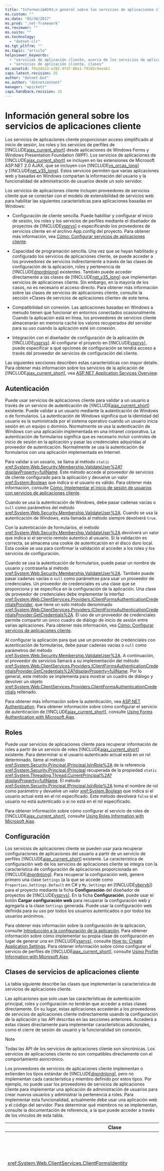 ```yaml
---
title: "Informaci&#243;n general sobre los servicios de aplicaciones cliente | Microsoft Docs"
ms.custom: ""
ms.date: "03/30/2017"
ms.prod: ".net-framework"
ms.reviewer: ""
ms.suite: ""
ms.technology: 
  - "dotnet-clr"
ms.tgt_pltfrm: ""
ms.topic: "article"
helpviewer_keywords: 
  - "servicios de aplicación cliente, acerca de los servicios de aplicación cliente"
  - "servicios de aplicación cliente, clases"
ms.assetid: f0a2da13-e282-4fd7-88a1-f9102c9aeab1
caps.latest.revision: 25
author: "dotnet-bot"
ms.author: "dotnetcontent"
manager: "wpickett"
caps.handback.revision: 25
---
```

# Informaci&#243;n general sobre los servicios de aplicaciones cliente
Los servicios de aplicaciones cliente proporcionan acceso simplificado al inicio de sesión, los roles y los servicios de perfiles de [!INCLUDE[ajax_current_short](../../../includes/ajax-current-short-md.md)] desde aplicaciones de Windows Forms y Windows Presentation Foundation \(WPF\).  Los servicios de aplicaciones de [!INCLUDE[ajax_current_short](../../../includes/ajax-current-short-md.md)] se incluyen en las extensiones de Microsoft ASP.NET 2.0 AJAX, que se incluyen con [!INCLUDE[vs_orcas_long](../../../includes/vs-orcas-long-md.md)] y [!INCLUDE[net_v35_long](../../../includes/net-v35-long-md.md)].  Estos servicios permiten que varias aplicaciones web y basadas en Windows compartan la información del usuario y la funcionalidad de administración de usuarios desde un solo servidor.  
  
 Los servicios de aplicaciones cliente incluyen proveedores de servicios cliente que se conectan con el modelo de extensibilidad de servicios web para habilitar las siguientes características para aplicaciones basadas en Windows:  
  
-   Configuración de cliente sencilla.  Puede habilitar y configurar el inicio de sesión, los roles y los servicios de perfiles mediante el diseñador de proyectos de [!INCLUDE[vsprvs](../../../includes/vsprvs-md.md)] o especificando los proveedores de servicios cliente en el archivo App.config del proyecto.  Para obtener más información, vea [Cómo: Configurar servicios de aplicaciones cliente](../../../docs/framework/common-client-technologies/how-to-configure-client-application-services.md).  
  
-   Capacidad de programación sencilla.  Una vez que se hayan habilitado y configurado los servicios de aplicaciones cliente, se puede acceder a los proveedores de servicios indirectamente a través de las clases de configuración de la aplicación, roles y pertenencia de [!INCLUDE[dnprdnlong](../../../includes/dnprdnlong-md.md)] existentes.  También puede acceder directamente a las clases de [!INCLUDE[net_v35_long](../../../includes/net-v35-long-md.md)] que implementan servicios de aplicaciones cliente.  Sin embargo, en la mayoría de los casos, no es necesario el acceso directo. Para obtener más información sobre las clases de servicios de aplicaciones cliente, consulte la sección «Clases de servicios de aplicaciones cliente» de este tema.  
  
-   Compatibilidad sin conexión.  Las aplicaciones basadas en Windows a menudo tienen que funcionar en entornos conectados ocasionalmente.  Cuando la aplicación está en línea, los proveedores de servicios cliente almacenarán en memoria caché los valores recuperados del servidor para su uso cuando la aplicación esté sin conexión.  
  
-   Integración con el diseñador de configuración de la aplicación de [!INCLUDE[vsprvs](../../../includes/vsprvs-md.md)].  Al configurar el proyecto en [!INCLUDE[vsprvs](../../../includes/vsprvs-md.md)], puede especificar a qué opciones de configuración se tendrá acceso a través del proveedor de servicios de configuración del cliente.  
  
 Las siguientes secciones describen estas características con mayor detalle.  Para obtener más información sobre los servicios de la aplicación de [!INCLUDE[ajax_current_short](../../../includes/ajax-current-short-md.md)], vea [ASP.NET Application Services Overview](../Topic/ASP.NET%20Application%20Services%20Overview.md).  
  
## Autenticación  
 Puede usar servicios de aplicaciones cliente para validar a un usuario a través de un servicio de autenticación de [!INCLUDE[ajax_current_short](../../../includes/ajax-current-short-md.md)] existente.  Puede validar a un usuario mediante la autenticación de Windows o de formularios.  La autenticación de Windows significa que la identidad del usuario es la suministrada por el sistema operativo cuando un usuario inicia sesión en un equipo o dominio.  Normalmente se usa la autenticación de Windows con una aplicación implementada en una intranet corporativa.  La autenticación de formularios significa que es necesario incluir controles de inicio de sesión en la aplicación y pasar las credenciales adquiridas al proveedor de autenticación.  Normalmente se usa la autenticación de formularios con una aplicación implementada en Internet.  
  
 Para validar a un usuario, se llama al método `static` <xref:System.Web.Security.Membership.ValidateUser%2A?displayProperty=fullName>.  Este método accede al proveedor de servicios de cliente configurado para la aplicación y devuelve un valor <xref:System.Boolean> que indica si el usuario es válido.  Para obtener más información, consulte [Cómo: Implementar el inicio de sesión de usuarios con servicios de aplicaciones cliente](../../../docs/framework/common-client-technologies/how-to-implement-user-login-with-client-application-services.md).  
  
 Cuando se usa la autenticación de Windows, debe pasar cadenas vacías o `null` como parámetros del método <xref:System.Web.Security.Membership.ValidateUser%2A>.  Cuando se usa la autenticación de Windows, esta llamada al método siempre devolverá `true`.  
  
 Con la autenticación de formularios, el método <xref:System.Web.Security.Membership.ValidateUser%2A> devolverá un valor que indica si el servicio remoto autenticó al usuario.  Si la validación es correcta, se almacena una cookie de autenticación en el disco duro local.  Esta cookie se usa para confirmar la validación al acceder a los roles y los servicios de configuración.  
  
 Cuando se usa la autenticación de formularios, puede pasar un nombre de usuario y contraseña al método <xref:System.Web.Security.Membership.ValidateUser%2A>.  También puede pasar cadenas vacías o `null` como parámetros para usar un proveedor de credenciales.  Un proveedor de credenciales es una clase que se proporciona y se especifica en la configuración de la aplicación.  Una clase de proveedor de credenciales debe implementar la interfaz <xref:System.Web.ClientServices.Providers.IClientFormsAuthenticationCredentialsProvider>, que tiene un solo método denominado <xref:System.Web.ClientServices.Providers.IClientFormsAuthenticationCredentialsProvider.GetCredentials%2A>.  El uso de un proveedor de credenciales permite compartir un único cuadro de diálogo de inicio de sesión entre varias aplicaciones.  Para obtener más información, vea [Cómo: Configurar servicios de aplicaciones cliente](../../../docs/framework/common-client-technologies/how-to-configure-client-application-services.md).  
  
 Al configurar la aplicación para que use un proveedor de credenciales con autenticación de formularios, debe pasar cadenas vacías o `null` como parámetros del método <xref:System.Web.Security.Membership.ValidateUser%2A>.  A continuación, el proveedor de servicios llamará a su implementación del método <xref:System.Web.ClientServices.Providers.IClientFormsAuthenticationCredentialsProvider.GetCredentials%2A?displayProperty=fullName>.  Por lo general, este método se implementa para mostrar un cuadro de diálogo y devolver un objeto <xref:System.Web.ClientServices.Providers.ClientFormsAuthenticationCredentials> rellenado.  
  
 Para obtener más información sobre la autenticación, vea [ASP.NET Authentication](../Topic/ASP.NET%20Authentication.md).  Para obtener información sobre cómo configurar el servicio de autenticación de [!INCLUDE[ajax_current_short](../../../includes/ajax-current-short-md.md)], consulte [Using Forms Authentication with Microsoft Ajax](../Topic/Using%20Forms%20Authentication%20with%20Microsoft%20Ajax.md).  
  
## Roles  
 Puede usar servicios de aplicaciones cliente para recuperar información de roles a partir de un servicio de roles [!INCLUDE[ajax_current_short](../../../includes/ajax-current-short-md.md)] existente.  Para determinar si el usuario autenticado actual está en un rol determinado, llame al método <xref:System.Security.Principal.IPrincipal.IsInRole%2A> de la referencia <xref:System.Security.Principal.IPrincipal> recuperada de la propiedad `static` <xref:System.Threading.Thread.CurrentPrincipal%2A?displayProperty=fullName>.  El método <xref:System.Security.Principal.IPrincipal.IsInRole%2A> toma el nombre de rol como parámetro y devuelve un valor <xref:System.Boolean> que indica si el usuario actual está en el rol especificado.  Este método devolverá `false` si el usuario no está autenticado o si no está en el rol especificado.  
  
 Para obtener información sobre cómo configurar el servicio de roles de [!INCLUDE[ajax_current_short](../../../includes/ajax-current-short-md.md)], consulte [Using Roles Information with Microsoft Ajax](../Topic/Using%20Roles%20Information%20with%20Microsoft%20Ajax.md).  
  
## Configuración  
 Los servicios de aplicaciones cliente se pueden usar para recuperar configuraciones de aplicaciones del usuario a partir de un servicio de perfiles [!INCLUDE[ajax_current_short](../../../includes/ajax-current-short-md.md)] existente.  La característica de configuración web de los servicios de aplicaciones cliente se integra con la característica de configuración de aplicaciones proporcionada en [!INCLUDE[dnprdnlong](../../../includes/dnprdnlong-md.md)]. Para recuperar la configuración web, genere primero una clase `Settings` \(a la que se accede como `Properties.Settings.Default` en C\# y `My.Settings` en [!INCLUDE[vbprvb](../../../includes/vbprvb-md.md)]\) para el proyecto mediante la ficha **Configuración** del diseñador de proyectos de [!INCLUDE[vsprvs](../../../includes/vsprvs-md.md)].  En la ficha **Configuración**, puede usar el botón **Cargar configuración web** para recuperar la configuración web y agregarla a la clase `Settings` generada.  Puede usar la configuración web definida para su uso por todos los usuarios autenticados o por todos los usuarios anónimos.  
  
 Para obtener más información sobre la configuración de la aplicación, consulte [Introducción a la configuración de la aplicación](../../../docs/framework/winforms/advanced/application-settings-overview.md).  Para obtener información sobre cómo implementar su propia clase de configuración en lugar de generar una en [!INCLUDE[vsprvs](../../../includes/vsprvs-md.md)], consulte [How to: Create Application Settings](../../../docs/framework/winforms/advanced/how-to-create-application-settings.md).  Para obtener información sobre cómo configurar el servicio de perfiles de [!INCLUDE[ajax_current_short](../../../includes/ajax-current-short-md.md)], consulte [Using Profile Information with Microsoft Ajax](../Topic/Using%20Profile%20Information%20with%20Microsoft%20Ajax.md).  
  
## Clases de servicios de aplicaciones cliente  
 La tabla siguiente describe las clases que implementan la característica de servicios de aplicaciones cliente.  
  
 Las aplicaciones que solo usan las características de autenticación principal, roles y configuración no tendrán que acceder a estas clases directamente.  En su lugar, estas aplicaciones accederán a los proveedores de servicios de aplicaciones cliente indirectamente usando la configuración de la aplicación y las API descritas en las secciones anteriores.  Accederá a estas clases directamente para implementar características adicionales, como el cierre de sesión de usuario y la funcionalidad sin conexión.  
  
> [!NOTE]
>  Todas las API de los servicios de aplicaciones cliente son sincrónicas.  Los servicios de aplicaciones cliente no son compatibles directamente con el comportamiento asincrónico.  
  
 Los proveedores de servicios de aplicaciones cliente implementan o extienden los tipos estándar de [!INCLUDE[dnprdnlong](../../../includes/dnprdnlong-md.md)], pero no implementan cada característica y miembro definido por estos tipos.  Por ejemplo, no puede usar los proveedores de servicios de aplicaciones cliente para implementar una aplicación de administración de usuarios para crear nuevos usuarios y administrar la pertenencia a roles.  Para implementar esta funcionalidad, actualmente debe usar una aplicación web y el código del servidor.  Para determinar qué miembros no se implementan, consulte la documentación de referencia, a la que puede acceder a través de los vínculos de esta tabla.  
  
|Clase|Descripción|  
|-----------|-----------------|  
|<xref:System.Web.ClientServices.ClientFormsIdentity>|Esta clase administra las cookies de autenticación e identidad de usuario para la autenticación de formularios.<br /><br /> La razón principal para acceder a esta clase directamente es llamar al método <xref:System.Web.ClientServices.ClientFormsIdentity.RevalidateUser%2A>, que vuelve a validar silenciosamente un usuario \(por ejemplo, al cambiar del modo sin conexión al modo en línea\).<br /><br /> Después de que el usuario se autentique mediante la autenticación de formularios, puede recuperar una instancia de esta clase a través de la propiedad <xref:System.Security.Principal.IPrincipal.Identity%2A> de la referencia <xref:System.Security.Principal.IPrincipal> recuperados por medio de la propiedad `static` <xref:System.Threading.Thread.CurrentPrincipal%2A?displayProperty=fullName>.|  
|<xref:System.Web.ClientServices.ClientRolePrincipal>|Esta clase administra los roles de usuario.<br /><br /> Esta clase no tiene ningún miembro al que no se pueda acceder indirectamente.  Sin embargo, cuando el usuario está autenticado, se puede acceder a una instancia de esta clase a través de la propiedad `static` <xref:System.Threading.Thread.CurrentPrincipal%2A?displayProperty=fullName>.|  
|<xref:System.Web.ClientServices.ConnectivityStatus>|Esta clase proporciona la propiedad `static` <xref:System.Web.ClientServices.ConnectivityStatus.IsOffline%2A> que se usa para conmutar la aplicación al modo sin conexión.|  
|<xref:System.Web.ClientServices.Providers.ClientFormsAuthenticationCredentials>|Esta clase representa las credenciales de usuario.<br /><br /> Usará esta clase solo como tipo de valor devuelto del método <xref:System.Web.ClientServices.Providers.IClientFormsAuthenticationCredentialsProvider.GetCredentials%2A> al implementar la interfaz <xref:System.Web.ClientServices.Providers.IClientFormsAuthenticationCredentialsProvider>.|  
|<xref:System.Web.ClientServices.Providers.ClientFormsAuthenticationMembershipProvider>|Esta clase administra el acceso al servicio de autenticación remota para la autenticación de formularios.<br /><br /> La razón principal para acceder a esta clase directamente es usar sus miembros <xref:System.Web.ClientServices.Providers.ClientFormsAuthenticationMembershipProvider.Logout%2A> y <xref:System.Web.ClientServices.Providers.ClientFormsAuthenticationMembershipProvider.UserValidated>, que no implementa la clase base <xref:System.Web.Security.MembershipProvider>.  También puede establecer la ubicación del servicio mediante programación usando la propiedad <xref:System.Web.ClientServices.Providers.ClientFormsAuthenticationMembershipProvider.ServiceUri%2A>.<br /><br /> Puede recuperar una instancia de esta clase mediante la propiedad `static` <xref:System.Web.Security.Membership.Provider%2A?displayProperty=fullName>.|  
|<xref:System.Web.ClientServices.Providers.ClientWindowsAuthenticationMembershipProvider>|Esta clase administra la autenticación de Windows.<br /><br /> La razón principal para acceder a esta clase directamente es llamar a su método <xref:System.Web.ClientServices.Providers.ClientWindowsAuthenticationMembershipProvider.Logout%2A>.  Después de cerrar la sesión, el usuario todavía estará autenticado para Windows, pero no podrá acceder a los servicios de la aplicación remota.<br /><br /> Puede recuperar una instancia de esta clase mediante la propiedad `static` <xref:System.Web.Security.Membership.Provider%2A?displayProperty=fullName>.|  
|<xref:System.Web.ClientServices.Providers.ClientRoleProvider>|Esta clase administra el acceso al servicio de roles remotos.<br /><br /> La razón principal para acceder a esta clase es llamar a su método <xref:System.Web.ClientServices.Providers.ClientRoleProvider.ResetCache%2A>.  Esto puede ser útil si la aplicación está configurada para usar un valor de tiempo de espera de caché del servicio de roles distinto de cero.  Para obtener más información, vea [Cómo: Configurar servicios de aplicaciones cliente](../../../docs/framework/common-client-technologies/how-to-configure-client-application-services.md).  También puede establecer la ubicación del servicio mediante programación usando la propiedad <xref:System.Web.ClientServices.Providers.ClientRoleProvider.ServiceUri%2A>.<br /><br /> Puede recuperar una instancia de esta clase mediante la propiedad `static` <xref:System.Web.Security.Roles.Provider%2A?displayProperty=fullName>.|  
|<xref:System.Web.ClientServices.Providers.ClientSettingsProvider>|Esta clase administra el acceso al servicio de configuración web remoto.<br /><br /> La razón principal para acceder a esta clase es controlar el evento <xref:System.Web.ClientServices.Providers.ClientSettingsProvider.SettingsSaved>.  También puede establecer la ubicación del servicio mediante programación usando la propiedad <xref:System.Web.ClientServices.Providers.ClientSettingsProvider.ServiceUri%2A>.|  
|<xref:System.Web.ClientServices.Providers.IClientFormsAuthenticationCredentialsProvider>|Esta interfaz proporciona una forma indirecta de la aplicación para obtener las credenciales de usuario para la validación, como se describió anteriormente en la sección Autenticación de este tema.  Para obtener más información, vea [Cómo: Configurar servicios de aplicaciones cliente](../../../docs/framework/common-client-technologies/how-to-configure-client-application-services.md).|  
|<xref:System.Web.ClientServices.Providers.SettingsSavedEventArgs>|Esta clase proporciona una propiedad <xref:System.Web.ClientServices.Providers.SettingsSavedEventArgs.FailedSettingsList%2A> para su uso dentro de un controlador de eventos <xref:System.Web.ClientServices.Providers.ClientSettingsProvider.SettingsSaved?displayProperty=fullName>.|  
|<xref:System.Web.ClientServices.Providers.UserValidatedEventArgs>|Esta clase proporciona una propiedad <xref:System.Web.ClientServices.Providers.UserValidatedEventArgs.UserName%2A> para su uso dentro de un controlador de eventos <xref:System.Web.ClientServices.Providers.ClientFormsAuthenticationMembershipProvider.UserValidated>.|  
  
## Vea también  
 [Servicios de aplicación cliente](../../../docs/framework/common-client-technologies/client-application-services.md)   
 [Cómo: Configurar servicios de aplicaciones cliente](../../../docs/framework/common-client-technologies/how-to-configure-client-application-services.md)   
 [Cómo: Implementar el inicio de sesión de usuarios con servicios de aplicaciones cliente](../../../docs/framework/common-client-technologies/how-to-implement-user-login-with-client-application-services.md)   
 [Tutorial: Usar servicios de aplicaciones cliente](../../../docs/framework/common-client-technologies/walkthrough-using-client-application-services.md)   
 [OLD NIB: Managing Application Settings](http://msdn.microsoft.com/es-es/7de3c3bd-e0dc-4e75-a1aa-7b0ecfaac4fc)   
 [Introducción a la configuración de la aplicación](../../../docs/framework/winforms/advanced/application-settings-overview.md)   
 [ASP.NET Application Services Overview](../Topic/ASP.NET%20Application%20Services%20Overview.md)   
 [Using Forms Authentication with Microsoft Ajax](../Topic/Using%20Forms%20Authentication%20with%20Microsoft%20Ajax.md)   
 [Using Roles Information with Microsoft Ajax](../Topic/Using%20Roles%20Information%20with%20Microsoft%20Ajax.md)   
 [Using Profile Information with Microsoft Ajax](../Topic/Using%20Profile%20Information%20with%20Microsoft%20Ajax.md)   
 [ASP.NET Authentication](../Topic/ASP.NET%20Authentication.md)   
 [Managing Authorization Using Roles](../Topic/Managing%20Authorization%20Using%20Roles.md)   
 [Creating and Configuring the Application Services Database for SQL Server](../Topic/Creating%20and%20Configuring%20the%20Application%20Services%20Database%20for%20SQL%20Server.md)
